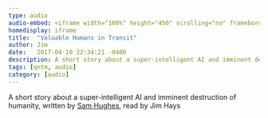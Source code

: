 ```yaml
---
type: audio
audio-embed: <iframe width="100%" height="450" scrolling="no" frameborder="no" src="https://w.soundcloud.com/player/?url=https%3A//api.soundcloud.com/tracks/317842509&amp;auto_play=false&amp;hide_related=false&amp;show_comments=true&amp;show_user=true&amp;show_reposts=false&amp;visual=true"></iframe>
homedisplay: iframe
title:  "Valuable Humans in Transit"
author: Jim
date:   2017-04-10 22:34:21 -0400
description: A short story about a super-intelligent AI and imminent destruction of humanity
tags: [qntm, audio]
category: [audio]
---
```


A short story about a super-intelligent AI and imminent destruction of humanity, written by [Sam Hughes](https://qntm.org/transit), read by Jim Hays
